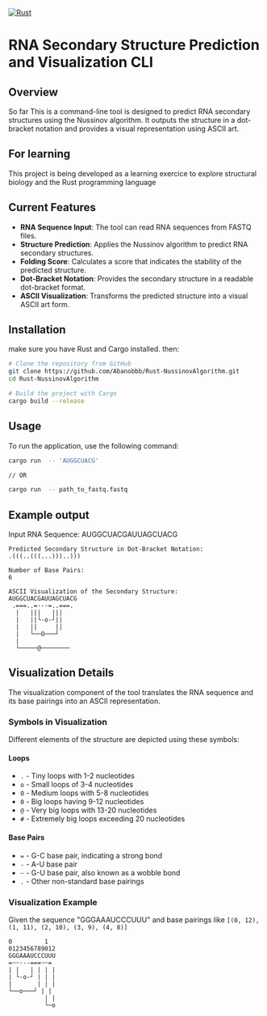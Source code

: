 
[![Rust](https://github.com/Abanobbb/Rust-NussinovAlgorithm/actions/workflows/test.yaml/badge.svg)](https://github.com/Abanobbb/Rust-NussinovAlgorithm/actions/workflows/test.yaml)



# RNA Secondary Structure Prediction and Visualization CLI

## Overview

So far This is a command-line tool is designed to predict RNA secondary structures using the Nussinov algorithm. It outputs the structure in a dot-bracket notation and provides a visual representation using ASCII art.


## For learning

This project is being developed as a learning exercice to explore structural biology and the Rust programming language



## Current Features

- **RNA Sequence Input**: The tool can read RNA sequences from FASTQ files.
- **Structure Prediction**: Applies the Nussinov algorithm to predict RNA secondary structures.
- **Folding Score**: Calculates a score that indicates the stability of the predicted structure.
- **Dot-Bracket Notation**: Provides the secondary structure in a readable dot-bracket format.
- **ASCII Visualization**: Transforms the predicted structure into a visual ASCII art form.





## Installation

 make sure you have Rust and Cargo installed. then:

```bash
# Clone the repository from GitHub
git clone https://github.com/Abanobbb/Rust-NussinovAlgorithm.git
cd Rust-NussinovAlgorithm

# Build the project with Cargo
cargo build --release
```


## Usage

To run the application, use the following command:

```bash
cargo run  -- 'AUGGCUACG'   

// OR

cargo run  -- path_to_fastq.fastq
```



## Example output


Input RNA Sequence:
AUGGCUACGAUUAGCUACG


```plaintext
Predicted Secondary Structure in Dot-Bracket Notation:
.(((..(((...)))..)))

Number of Base Pairs:
6

ASCII Visualization of the Secondary Structure:
AUGGCUACGAUUAGCUACG
 .===..=---=..===.
  |   |||   |||   
  |   ||└-o-┘||   
  |   ||     ||   
  |   └──O───┘   
  |              
  └─────@────────

```
  


## Visualization Details

The visualization component of the tool translates the RNA sequence and its base pairings into an ASCII representation.

### Symbols in Visualization

Different elements of the structure are depicted using these symbols:

#### Loops

- `.` - Tiny loops with 1-2 nucleotides
- `o` - Small loops of 3-4 nucleotides
- `O` - Medium loops with 5-8 nucleotides
- `0` - Big loops having 9-12 nucleotides
- `@` - Very big loops with 13-20 nucleotides
- `#` - Extremely big loops exceeding 20 nucleotides

#### Base Pairs

- `=` - G-C base pair, indicating a strong bond
- `-` - A-U base pair
- `┄` - G-U base pair, also known as a wobble bond
- `.` - Other non-standard base pairings

### Visualization Example

Given the sequence "GGGAAAUCCCUUU" and base pairings like `[(0, 12), (1, 11), (2, 10), (3, 9), (4, 8)]`
```plaintext
0         1
0123456789012
GGGAAAUCCCUUU
=┄┄---===┄┄=
| |   | | | |
| └-o-┘ | | |
|       | | |
└──o───┘ | |
          | |
          └─o
